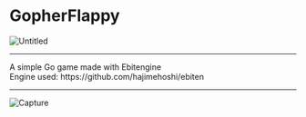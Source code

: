 # GopherFlappy
![Untitled](https://github.com/GoEntity/GopherFloppy/assets/116807050/d6a9e5a9-a7dc-4c69-93d3-20127b26299f) <br>
<hr>
A simple Go game made with Ebitengine <br>
Engine used: https://github.com/hajimehoshi/ebiten <br>
<hr>

![Capture](https://github.com/GoEntity/GopherFlappy/assets/116807050/2a8afad8-a4c6-4193-a2e4-64fc03d7fab8)

